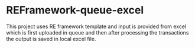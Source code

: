# REFramework-queue-excel
This project uses RE framework template and input is provided from excel which is first uploaded in queue and then after processing the transactions the output is saved in local excel file.

